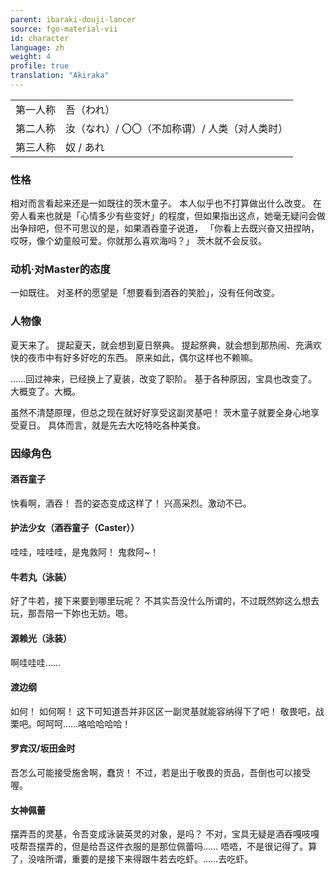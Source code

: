 ```yaml
---
parent: ibaraki-douji-lancer
source: fgo-material-vii
id: character
language: zh
weight: 4
profile: true
translation: "Akiraka"
---
```


<table>
  <tr><td>第一人称</td><td>吾（われ）</td></tr>
  <tr><td>第二人称</td><td>汝（なれ）/ 〇〇（不加称谓）/ 人类（对人类时）</td></tr>
  <tr><td>第三人称</td><td>奴 / あれ</td></tr>
</table>

### 性格

相对而言看起来还是一如既往的茨木童子。
本人似乎也不打算做出什么改变。
在旁人看来也就是「心情多少有些变好」的程度，但如果指出这点，她毫无疑问会做出争辩吧，但不可思议的是，如果酒吞童子说道，
「你看上去既兴奋又扭捏呐，哎呀，像个幼童般可爱。你就那么喜欢海吗？」
茨木就不会反驳。

### 动机·对Master的态度

一如既往。
对圣杯的愿望是「想要看到酒吞的笑脸」，没有任何改变。

### 人物像

夏天来了。
提起夏天，就会想到夏日祭典。
提起祭典，就会想到那热闹、充满欢快的夜市中有好多好吃的东西。
原来如此，偶尔这样也不赖嘛。

……回过神来，已经换上了夏装，改变了职阶。
基于各种原因，宝具也改变了。大概变了。大概。

虽然不清楚原理，但总之现在就好好享受这副灵基吧！
茨木童子就要全身心地享受夏日。
具体而言，就是先去大吃特吃各种美食。

### 因缘角色

#### 酒吞童子

快看啊，酒吞！
吾的姿态变成这样了！
兴高采烈。激动不已。

#### 护法少女（酒吞童子（Caster））

哇哇，哇哇哇，是鬼救阿！
鬼救阿~！

#### 牛若丸（泳装）

好了牛若，接下来要到哪里玩呢？
不其实吾没什么所谓的，不过既然妳这么想去玩，那吾陪一下妳也无妨。嗯。

#### 源赖光（泳装）

啊哇哇哇……

#### 渡边纲

如何！
如何啊！
这下可知道吾并非区区一副灵基就能容纳得下了吧！
敬畏吧，战栗吧。呵呵呵……咯哈哈哈哈！

#### 罗宾汉/坂田金时

吾怎么可能接受施舍啊，蠢货！
不过，若是出于敬畏的贡品，吾倒也可以接受喔。

#### 女神佩蕾

摆弄吾的灵基，令吾变成泳装英灵的对象，是吗？
不对，宝具无疑是酒吞嘎吱嘎吱帮吾摆弄的，但是给吾这件衣服的是那位佩蕾吗……
唔唔，不是很记得了。算了，没啥所谓，重要的是接下来得跟牛若去吃虾。……去吃虾。
